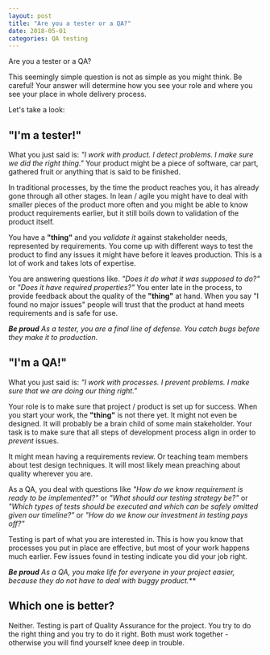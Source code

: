 ```yaml
---
layout: post
title: "Are you a tester or a QA?"
date: 2018-05-01
categories: QA testing
---
```


Are you a tester or a QA?

This seemingly simple question is not as simple as you might think.
Be careful!
Your answer will determine how you see your role and where you see your place in whole delivery process.

Let's take a look:

## "I'm a tester!"

What you just said is: _"I work with product. I detect problems. I make sure we did the right thing."_
Your product might be a piece of software, car part, gathered fruit or anything that is said to be finished.

In traditional processes, by the time the product reaches you, it has already gone through all other stages.
In lean / agile you might have to deal with smaller pieces of the product more often and you might be able to know product requirements earlier, but it still boils down to validation of the product itself.

You have a **"thing"** and you _validate it_ against stakeholder needs, represented by requirements.
You come up with different ways to test the product to find any issues it might have before it leaves production. This is a lot of work and takes lots of expertise.

You are answering questions like. _"Does it do what it was supposed to do?"_ or _"Does it have required properties?"_
You enter late in the process, to provide feedback about the quality of the **"thing"** at hand.
When you say "I found no major issues" people will trust that the product at hand meets requirements and is safe for use.

_**Be proud**_
_As a tester, you are a final line of defense. You catch bugs before they make it to production._

## "I'm a QA!"

What you just said is: _"I work with processes. I prevent problems. I make sure that we are doing our thing right."_

Your role is to make sure that project / product is set up for success.
When you start your work, the **"thing"** is not there yet. It might not even be designed. It will probably be a brain child of some main stakeholder. Your task is to make sure that all steps of development process align in order to _prevent_ issues. 

It might mean having a requirements review. Or teaching team members about test design techniques. It will most likely mean preaching about quality wherever you are.

As a QA, you deal with questions like _"How do we know requirement is ready to be implemented?"_ or _"What should our testing strategy be?"_ or _"Which types of tests should be executed and which can be safely omitted given our timeline?"_ or _"How do we know our investment in testing pays off?"_

Testing is part of what you are interested in. This is how you know that processes you put in place are effective, but most of your work happens much earlier. Few issues found in testing indicate you did your job right.

_**Be proud**_
_As a QA, you make life for everyone in your project easier, because they do not have to deal with buggy product._**


## Which one is better?

Neither. Testing is part of Quality Assurance for the project. You try to do the right thing and you try to do it right. Both must work together - otherwise you will find yourself knee deep in trouble.

